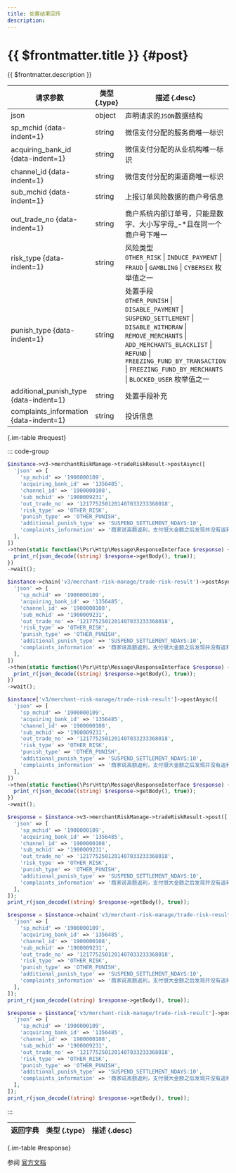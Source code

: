 ```yaml
---
title: 处置结果回传
description: 
---
```


# {{ $frontmatter.title }} {#post}

{{ $frontmatter.description }}

| 请求参数 | 类型 {.type} | 描述 {.desc}
| --- | --- | ---
| json | object | 声明请求的`JSON`数据结构
| sp_mchid {data-indent=1} | string | 微信支付分配的服务商唯一标识
| acquiring_bank_id {data-indent=1} | string | 微信支付分配的从业机构唯一标识
| channel_id {data-indent=1} | string | 微信支付分配的渠道商唯一标识
| sub_mchid {data-indent=1} | string | 上报订单风险数据的商户号信息
| out_trade_no {data-indent=1} | string | 商户系统内部订单号，只能是数字、大小写字母_-*且在同一个商户号下唯一
| risk_type {data-indent=1} | string | 风险类型<br/>`OTHER_RISK` \| `INDUCE_PAYMENT` \| `FRAUD` \| `GAMBLING` \| `CYBERSEX` 枚举值之一
| punish_type {data-indent=1} | string | 处置手段<br/>`OTHER_PUNISH` \| `DISABLE_PAYMENT` \| `SUSPEND_SETTLEMENT` \| `DISABLE_WITHDRAW` \| `REMOVE_MERCHANTS` \| `ADD_MERCHANTS_BLACKLIST` \| `REFUND` \| `FREEZING_FUND_BY_TRANSACTION` \| `FREEZING_FUND_BY_MERCHANTS` \| `BLOCKED_USER` 枚举值之一
| additional_punish_type {data-indent=1} | string | 处置手段补充
| complaints_information {data-indent=1} | string | 投诉信息

{.im-table #request}

::: code-group

```php [异步纯链式]
$instance->v3->merchantRiskManage->tradeRiskResult->postAsync([
  'json' => [
    'sp_mchid' => '1900000109',
    'acquiring_bank_id' => '1356485',
    'channel_id' => '1900000108',
    'sub_mchid' => '1900009231',
    'out_trade_no' => '1217752501201407033233368018',
    'risk_type' => 'OTHER_RISK',
    'punish_type' => 'OTHER_PUNISH',
    'additional_punish_type' => 'SUSPEND_SETTLEMENT_NDAYS:10',
    'complaints_information' => '商家说高额返利，支付很大金额之后发现并没有返利，是骗子',
  ],
])
->then(static function(\Psr\Http\Message\ResponseInterface $response) {
  print_r(json_decode((string) $response->getBody(), true));
})
->wait();
```

```php [异步声明式]
$instance->chain('v3/merchant-risk-manage/trade-risk-result')->postAsync([
  'json' => [
    'sp_mchid' => '1900000109',
    'acquiring_bank_id' => '1356485',
    'channel_id' => '1900000108',
    'sub_mchid' => '1900009231',
    'out_trade_no' => '1217752501201407033233368018',
    'risk_type' => 'OTHER_RISK',
    'punish_type' => 'OTHER_PUNISH',
    'additional_punish_type' => 'SUSPEND_SETTLEMENT_NDAYS:10',
    'complaints_information' => '商家说高额返利，支付很大金额之后发现并没有返利，是骗子',
  ],
])
->then(static function(\Psr\Http\Message\ResponseInterface $response) {
  print_r(json_decode((string) $response->getBody(), true));
})
->wait();
```

```php [异步属性式]
$instance['v3/merchant-risk-manage/trade-risk-result']->postAsync([
  'json' => [
    'sp_mchid' => '1900000109',
    'acquiring_bank_id' => '1356485',
    'channel_id' => '1900000108',
    'sub_mchid' => '1900009231',
    'out_trade_no' => '1217752501201407033233368018',
    'risk_type' => 'OTHER_RISK',
    'punish_type' => 'OTHER_PUNISH',
    'additional_punish_type' => 'SUSPEND_SETTLEMENT_NDAYS:10',
    'complaints_information' => '商家说高额返利，支付很大金额之后发现并没有返利，是骗子',
  ],
])
->then(static function(\Psr\Http\Message\ResponseInterface $response) {
  print_r(json_decode((string) $response->getBody(), true));
})
->wait();
```

```php [同步纯链式]
$response = $instance->v3->merchantRiskManage->tradeRiskResult->post([
  'json' => [
    'sp_mchid' => '1900000109',
    'acquiring_bank_id' => '1356485',
    'channel_id' => '1900000108',
    'sub_mchid' => '1900009231',
    'out_trade_no' => '1217752501201407033233368018',
    'risk_type' => 'OTHER_RISK',
    'punish_type' => 'OTHER_PUNISH',
    'additional_punish_type' => 'SUSPEND_SETTLEMENT_NDAYS:10',
    'complaints_information' => '商家说高额返利，支付很大金额之后发现并没有返利，是骗子',
  ],
]);
print_r(json_decode((string) $response->getBody(), true));
```

```php [同步声明式]
$response = $instance->chain('v3/merchant-risk-manage/trade-risk-result')->post([
  'json' => [
    'sp_mchid' => '1900000109',
    'acquiring_bank_id' => '1356485',
    'channel_id' => '1900000108',
    'sub_mchid' => '1900009231',
    'out_trade_no' => '1217752501201407033233368018',
    'risk_type' => 'OTHER_RISK',
    'punish_type' => 'OTHER_PUNISH',
    'additional_punish_type' => 'SUSPEND_SETTLEMENT_NDAYS:10',
    'complaints_information' => '商家说高额返利，支付很大金额之后发现并没有返利，是骗子',
  ],
]);
print_r(json_decode((string) $response->getBody(), true));
```

```php [同步属性式]
$response = $instance['v3/merchant-risk-manage/trade-risk-result']->post([
  'json' => [
    'sp_mchid' => '1900000109',
    'acquiring_bank_id' => '1356485',
    'channel_id' => '1900000108',
    'sub_mchid' => '1900009231',
    'out_trade_no' => '1217752501201407033233368018',
    'risk_type' => 'OTHER_RISK',
    'punish_type' => 'OTHER_PUNISH',
    'additional_punish_type' => 'SUSPEND_SETTLEMENT_NDAYS:10',
    'complaints_information' => '商家说高额返利，支付很大金额之后发现并没有返利，是骗子',
  ],
]);
print_r(json_decode((string) $response->getBody(), true));
```

:::

| 返回字典 | 类型 {.type} | 描述 {.desc}
| --- | --- | ---

{.im-table #response}

参阅 [官方文档](https://pay.weixin.qq.com/docs/partner/apis/risk-manage/trade-risk-result/create-trade-risk-result.html)
